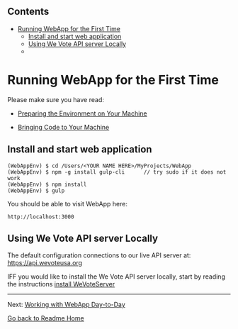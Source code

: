 <!-- START doctoc generated TOC please keep comment here to allow auto update -->
<!-- DON'T EDIT THIS SECTION, INSTEAD RE-RUN doctoc TO UPDATE -->
## Contents

- [Running WebApp for the First Time](#running-webapp-for-the-first-time)
  - [Install and start web application](#install-and-start-web-application)
  - [Using We Vote API server Locally](#using-we-vote-api-server-locally)
  - [](#)

<!-- END doctoc generated TOC please keep comment here to allow auto update -->

# Running WebApp for the First Time

Please make sure you have read:

* [Preparing the Environment on Your Machine](docs/installing/ENVIRONMENT.md)

* [Bringing Code to Your Machine](docs/installing/CLONING_CODE.md)

## Install and start web application

    (WebAppEnv) $ cd /Users/<YOUR NAME HERE>/MyProjects/WebApp
    (WebAppEnv) $ npm -g install gulp-cli      // try sudo if it does not work
    (WebAppEnv) $ npm install
    (WebAppEnv) $ gulp

You should be able to visit WebApp here:

    http://localhost:3000


## Using We Vote API server Locally

The default configuration connections to our live API server at: https://api.wevoteusa.org

IFF you would like to install the We Vote API server locally, start by reading the instructions 
[install WeVoteServer](https://github.com/wevote/WeVoteServer/blob/master/README_API_INSTALL.md)


---

Next: [Working with WebApp Day-to-Day](../working/README_WORKING_WITH_WEB_APP.md)

[Go back to Readme Home](../../README.md)
